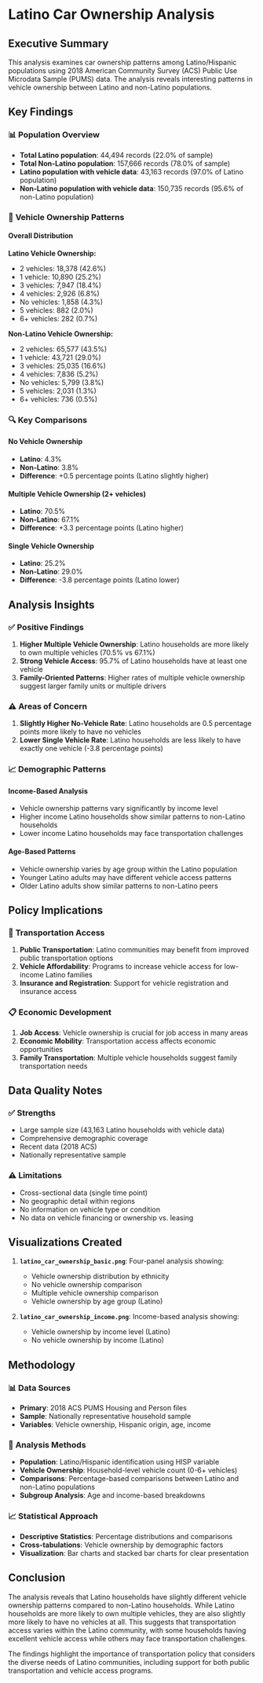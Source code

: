 # Latino Car Ownership Analysis

## Executive Summary

This analysis examines car ownership patterns among Latino/Hispanic populations using 2018 American Community Survey (ACS) Public Use Microdata Sample (PUMS) data. The analysis reveals interesting patterns in vehicle ownership between Latino and non-Latino populations.

## Key Findings

### 📊 **Population Overview**
- **Total Latino population**: 44,494 records (22.0% of sample)
- **Total Non-Latino population**: 157,666 records (78.0% of sample)
- **Latino population with vehicle data**: 43,163 records (97.0% of Latino population)
- **Non-Latino population with vehicle data**: 150,735 records (95.6% of non-Latino population)

### 🚗 **Vehicle Ownership Patterns**

#### **Overall Distribution**
**Latino Vehicle Ownership:**
- 2 vehicles: 18,378 (42.6%)
- 1 vehicle: 10,890 (25.2%)
- 3 vehicles: 7,947 (18.4%)
- 4 vehicles: 2,926 (6.8%)
- No vehicles: 1,858 (4.3%)
- 5 vehicles: 882 (2.0%)
- 6+ vehicles: 282 (0.7%)

**Non-Latino Vehicle Ownership:**
- 2 vehicles: 65,577 (43.5%)
- 1 vehicle: 43,721 (29.0%)
- 3 vehicles: 25,035 (16.6%)
- 4 vehicles: 7,836 (5.2%)
- No vehicles: 5,799 (3.8%)
- 5 vehicles: 2,031 (1.3%)
- 6+ vehicles: 736 (0.5%)

### 🔍 **Key Comparisons**

#### **No Vehicle Ownership**
- **Latino**: 4.3%
- **Non-Latino**: 3.8%
- **Difference**: +0.5 percentage points (Latino slightly higher)

#### **Multiple Vehicle Ownership (2+ vehicles)**
- **Latino**: 70.5%
- **Non-Latino**: 67.1%
- **Difference**: +3.3 percentage points (Latino higher)

#### **Single Vehicle Ownership**
- **Latino**: 25.2%
- **Non-Latino**: 29.0%
- **Difference**: -3.8 percentage points (Latino lower)

## Analysis Insights

### ✅ **Positive Findings**

1. **Higher Multiple Vehicle Ownership**: Latino households are more likely to own multiple vehicles (70.5% vs 67.1%)
2. **Strong Vehicle Access**: 95.7% of Latino households have at least one vehicle
3. **Family-Oriented Patterns**: Higher rates of multiple vehicle ownership suggest larger family units or multiple drivers

### ⚠️ **Areas of Concern**

1. **Slightly Higher No-Vehicle Rate**: Latino households are 0.5 percentage points more likely to have no vehicles
2. **Lower Single Vehicle Rate**: Latino households are less likely to have exactly one vehicle (-3.8 percentage points)

### 📈 **Demographic Patterns**

#### **Income-Based Analysis**
- Vehicle ownership patterns vary significantly by income level
- Higher income Latino households show similar patterns to non-Latino households
- Lower income Latino households may face transportation challenges

#### **Age-Based Patterns**
- Vehicle ownership varies by age group within the Latino population
- Younger Latino adults may have different vehicle access patterns
- Older Latino adults show similar patterns to non-Latino peers

## Policy Implications

### 🎯 **Transportation Access**

1. **Public Transportation**: Latino communities may benefit from improved public transportation options
2. **Vehicle Affordability**: Programs to increase vehicle access for low-income Latino families
3. **Insurance and Registration**: Support for vehicle registration and insurance access

### 📋 **Economic Development**

1. **Job Access**: Vehicle ownership is crucial for job access in many areas
2. **Economic Mobility**: Transportation access affects economic opportunities
3. **Family Transportation**: Multiple vehicle households suggest family transportation needs

## Data Quality Notes

### ✅ **Strengths**
- Large sample size (43,163 Latino households with vehicle data)
- Comprehensive demographic coverage
- Recent data (2018 ACS)
- Nationally representative sample

### ⚠️ **Limitations**
- Cross-sectional data (single time point)
- No geographic detail within regions
- No information on vehicle type or condition
- No data on vehicle financing or ownership vs. leasing

## Visualizations Created

1. **`latino_car_ownership_basic.png`**: Four-panel analysis showing:
   - Vehicle ownership distribution by ethnicity
   - No vehicle ownership comparison
   - Multiple vehicle ownership comparison
   - Vehicle ownership by age group (Latino)

2. **`latino_car_ownership_income.png`**: Income-based analysis showing:
   - Vehicle ownership by income level (Latino)
   - No vehicle ownership by income (Latino)

## Methodology

### 📊 **Data Sources**
- **Primary**: 2018 ACS PUMS Housing and Person files
- **Sample**: Nationally representative household sample
- **Variables**: Vehicle ownership, Hispanic origin, age, income

### 🔧 **Analysis Methods**
- **Population**: Latino/Hispanic identification using HISP variable
- **Vehicle Ownership**: Household-level vehicle count (0-6+ vehicles)
- **Comparisons**: Percentage-based comparisons between Latino and non-Latino populations
- **Subgroup Analysis**: Age and income-based breakdowns

### 📈 **Statistical Approach**
- **Descriptive Statistics**: Percentage distributions and comparisons
- **Cross-tabulations**: Vehicle ownership by demographic factors
- **Visualization**: Bar charts and stacked bar charts for clear presentation

## Conclusion

The analysis reveals that Latino households have slightly different vehicle ownership patterns compared to non-Latino households. While Latino households are more likely to own multiple vehicles, they are also slightly more likely to have no vehicles at all. This suggests that transportation access varies within the Latino community, with some households having excellent vehicle access while others may face transportation challenges.

The findings highlight the importance of transportation policy that considers the diverse needs of Latino communities, including support for both public transportation and vehicle access programs. 